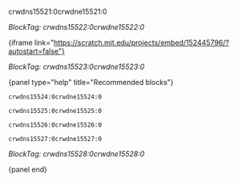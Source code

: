 crwdns15521:0crwdne15521:0

*BlockTag: crwdns15522:0crwdne15522:0*

{iframe link="https://scratch.mit.edu/projects/embed/152445796/?autostart=false"}

*BlockTag: crwdns15523:0crwdne15523:0*

{panel type="help" title="Recommended blocks"}

<pre><code class="scratch:split:random">crwdns15524:0crwdne15524:0
</code></pre>

<pre><code class="scratch:split:random">crwdns15525:0crwdne15525:0
</code></pre>

<pre><code class="scratch:split:random">crwdns15526:0crwdne15526:0
</code></pre>

<pre><code class="scratch:split:random">crwdns15527:0crwdne15527:0
</code></pre>

*BlockTag: crwdns15528:0crwdne15528:0*

{panel end}
